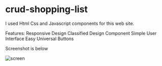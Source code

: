 # crud-shopping-list
I used Html Css and Javascript components for this web site.

Features:
Responsive Design
Classified Design Component
Simple User Interface
Easy Universal Buttons

Screenshot is below

![screen](https://github.com/user-attachments/assets/6c0f9d06-b443-4ad3-b6ac-a934dcd17355)
